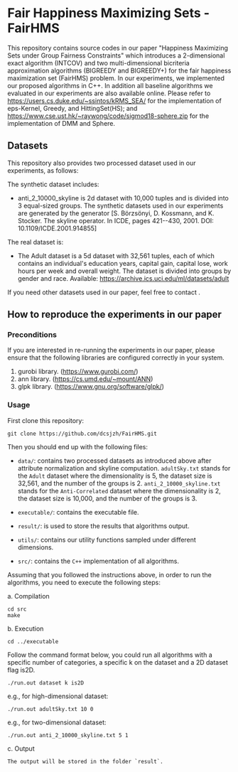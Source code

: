 # Fair Happiness Maximizing Sets - FairHMS

This repository contains source codes in our paper "Happiness Maximizing Sets under Group Fairness Constraints" which introduces a 2-dimensional exact algorithm (INTCOV) and two multi-dimensional bicriteria approximation algorithms (BIGREEDY and BIGREEDY+) for the fair happiness maximization set (FairHMS) problem. In our experiments, we implemented our proposed algorithms in C++. In addition all baseline algorithms we evaluated in our experiments are also available online. Please refer to https://users.cs.duke.edu/~ssintos/kRMS_SEA/ for the implementation of eps-Kernel, Greedy, and HittingSet(HS); and https://www.cse.ust.hk/~raywong/code/sigmod18-sphere.zip for the implementation of DMM and Sphere.

## Datasets
This repository also provides two processed dataset used in our experiments, as follows:

The synthetic dataset includes: 
* anti_2_10000_skyline is 2d dataset with 10,000 tuples and is divided into 3 equal-sized groups. The synthetic datasets used in our experiments are generated by the generator [S. Börzsönyi, D. Kossmann, and K. Stocker. The skyline operator. In ICDE, pages 421--430, 2001. DOI: 10.1109/ICDE.2001.914855]

The real dataset is:
* The Adult dataset is a 5d dataset with 32,561 tuples, each of which contains an individual's education years, capital gain, capital lose, work hours per week and overall weight. The dataset is divided into groups by gender and race. Available: https://archive.ics.uci.edu/ml/datasets/adult

If you need other datasets used in our paper, feel free to contact .

## How to reproduce the experiments in our paper

### Preconditions

If you are interested in re-running the experiments in our paper, please ensure that the following libraries are configured correctly in your system.

1. gurobi library. (https://www.gurobi.com/)
2. ann library. (https://cs.umd.edu/~mount/ANN)
3. glpk library. (https://www.gnu.org/software/glpk/)

### Usage

First clone this repository:

	git clone https://github.com/dcsjzh/FairHMS.git

Then you should end up with the following files:

- `data/`: contains two processed datasets as introduced above after attribute normalization and skyline computation. `adultSky.txt` stands for the `Adult` dataset where the dimensionality is 5, the dataset size is 32,561, and the number of the groups is 2. `anti_2_10000_skyline.txt` stands for the `Anti-Correlated` dataset where the dimensionality is 2, the dataset size is 10,000, and the number of the groups is 3.

- `executable/`: contains the executable file.

- `result/`: is used to store the results that algorithms output.

- `utils/`: contains our utility functions sampled under different dimensions.

- `src/`: contains the `C++` implementation of all algorithms.

Assuming that you followed the instructions above, in order to run the algorithms, you need to execute the following steps:

a. Compilation

	cd src
	make

b. Execution

	cd ../executable

Follow the command format below, you could run all algorithms with a specific number of categories, a specific k on the dataset and a 2D dataset flag is2D.

	./run.out dataset k is2D 

e.g., for high-dimensional dataset:

	./run.out adultSky.txt 10 0

e.g., for two-dimensional dataset:

	./run.out anti_2_10000_skyline.txt 5 1
	
c. Output

	The output will be stored in the folder `result`.
